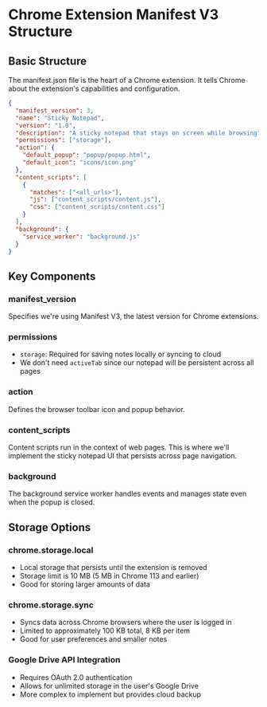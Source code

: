 # Chrome Extension Manifest V3 Structure

## Basic Structure
The manifest.json file is the heart of a Chrome extension. It tells Chrome about the extension's capabilities and configuration.

```json
{
  "manifest_version": 3,
  "name": "Sticky Notepad",
  "version": "1.0",
  "description": "A sticky notepad that stays on screen while browsing",
  "permissions": ["storage"],
  "action": {
    "default_popup": "popup/popup.html",
    "default_icon": "icons/icon.png"
  },
  "content_scripts": [
    {
      "matches": ["<all_urls>"],
      "js": ["content_scripts/content.js"],
      "css": ["content_scripts/content.css"]
    }
  ],
  "background": {
    "service_worker": "background.js"
  }
}
```

## Key Components

### manifest_version
Specifies we're using Manifest V3, the latest version for Chrome extensions.

### permissions
- `storage`: Required for saving notes locally or syncing to cloud
- We don't need `activeTab` since our notepad will be persistent across all pages

### action
Defines the browser toolbar icon and popup behavior.

### content_scripts
Content scripts run in the context of web pages. This is where we'll implement the sticky notepad UI that persists across page navigation.

### background
The background service worker handles events and manages state even when the popup is closed.

## Storage Options

### chrome.storage.local
- Local storage that persists until the extension is removed
- Storage limit is 10 MB (5 MB in Chrome 113 and earlier)
- Good for storing larger amounts of data

### chrome.storage.sync
- Syncs data across Chrome browsers where the user is logged in
- Limited to approximately 100 KB total, 8 KB per item
- Good for user preferences and smaller notes

### Google Drive API Integration
- Requires OAuth 2.0 authentication
- Allows for unlimited storage in the user's Google Drive
- More complex to implement but provides cloud backup
